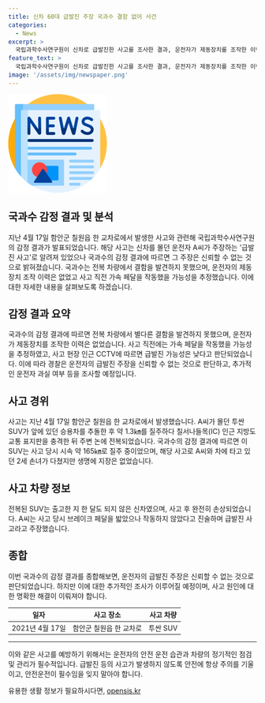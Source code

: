 ```yaml
---
title: 신차 60대 급발진 주장 국과수 결함 없어 사건
categories:
  - News
excerpt: >
  국립과학수사연구원이 신차로 급발진한 사고를 조사한 결과, 운전자가 제동장치를 조작한 이력 없이 가속 페달을 작동했을 가능성을 제시했다. 이에 따라 60대 운전자 A씨의 급발진 주장은 신빙성이 낮다고 판단되며 경찰은 추가 조사할 예정이다. 사고 당시 SUV 속도는 약 165㎞로 확인되었고, 주변 차량도 피해를 입었으며 A씨와 함께 타고 있던 2세 손녀도 다쳤지만 생명에 지장은 없었다. 이 사고를 통해 급발진 논란이 일었으며 차량의 결함 여부에 대한 논의가 이어지고 있다. (단어수: 99)
feature_text: >
  국립과학수사연구원이 신차로 급발진한 사고를 조사한 결과, 운전자가 제동장치를 조작한 이력 없이 가속 페달을 작동했을 가능성을 제시했다. 이에 따라 60대 운전자 A씨의 급발진 주장은 신빙성이 낮다고 판단되며 경찰은 추가 조사할 예정이다. 사고 당시 SUV 속도는 약 165㎞로 확인되었고, 주변 차량도 피해를 입었으며 A씨와 함께 타고 있던 2세 손녀도 다쳤지만 생명에 지장은 없었다. 이 사고를 통해 급발진 논란이 일었으며 차량의 결함 여부에 대한 논의가 이어지고 있다. (단어수: 99)
image: '/assets/img/newspaper.png'
---
```


<p><img src="/assets/img/newspaper.png" alt="kimp 속보" /></p>

<h2 data-ke-size="size26">국과수 감정 결과 및 분석</h2>

<p data-ke-size="size16">지난 4월 17일 함안군 칠원읍 한 교차로에서 발생한 사고와 관련해 국립과학수사연구원의 감정 결과가 발표되었습니다. 해당 사고는 신차를 몰던 운전자 A씨가 주장하는 '급발진 사고'로 알려져 있었으나 국과수의 감정 결과에 따르면 그 주장은 신뢰할 수 없는 것으로 밝혀졌습니다. 국과수는 전복 차량에서 결함을 발견하지 못했으며, 운전자의 제동장치 조작 이력은 없었고 사고 직전 가속 페달을 작동했을 가능성을 추정했습니다. 이에 대한 자세한 내용을 살펴보도록 하겠습니다.</p>

<h2 data-ke-size="size24">감정 결과 요약</h2>

<p data-ke-size="size16">국과수의 감정 결과에 따르면 전복 차량에서 별다른 결함을 발견하지 못했으며, 운전자가 제동장치를 조작한 이력은 없었습니다. 사고 직전에는 가속 페달을 작동했을 가능성을 추정하였고, 사고 현장 인근 CCTV에 따르면 급발진 가능성은 낮다고 판단되었습니다. 이에 따라 경찰은 운전자의 급발진 주장을 신뢰할 수 없는 것으로 판단하고, 추가적인 운전자 과실 여부 등을 조사할 예정입니다.</p>

<h2 data-ke-size="size24">사고 경위</h2>

<p data-ke-size="size16">사고는 지난 4월 17일 함안군 칠원읍 한 교차로에서 발생했습니다. A씨가 몰던 투싼 SUV가 앞에 있던 승용차를 추돌한 후 약 1.3㎞를 질주하다 칠서나들목(IC) 인근 지방도 교통 표지판을 충격한 뒤 주변 논에 전복되었습니다. 국과수의 감정 결과에 따르면 이 SUV는 사고 당시 시속 약 165㎞로 질주 중이었으며, 해당 사고로 A씨와 차에 타고 있던 2세 손녀가 다쳤지만 생명에 지장은 없었습니다.</p>

<h2 data-ke-size="size24">사고 차량 정보</h2>

<p data-ke-size="size16">전복된 SUV는 출고한 지 한 달도 되지 않은 신차였으며, 사고 후 완전히 손상되었습니다. A씨는 사고 당시 브레이크 페달을 밟았으나 작동하지 않았다고 진술하며 급발진 사고라고 주장했습니다.</p>

<h2 data-ke-size="size24">종합</h2>

<p data-ke-size="size16">이번 국과수의 감정 결과를 종합해보면, 운전자의 급발진 주장은 신뢰할 수 없는 것으로 판단되었습니다. 하지만 이에 대한 추가적인 조사가 이루어질 예정이며, 사고 원인에 대한 명확한 해결이 이뤄져야 합니다.</p>

<table>
    <thead>
        <tr>
            <th style="text-align: center;">일자</th>
            <th style="text-align: center;">사고 장소</th>
            <th style="text-align: center;">사고 차량</th>
        </tr>
    </thead>
    <tbody>
        <tr>
            <td style="text-align: center;">2021년 4월 17일</td>
            <td style="text-align: center;">함안군 칠원읍 한 교차로</td>
            <td style="text-align: center;">투싼 SUV</td>
        </tr>
    </tbody>
</table>

<hr>

<p data-ke-size="size16">이와 같은 사고를 예방하기 위해서는 운전자의 안전 운전 습관과 차량의 정기적인 점검 및 관리가 필수적입니다. 급발진 등의 사고가 발생하지 않도록 안전에 항상 주의를 기울이고, 안전운전이 필수임을 잊지 말아야 합니다.</p>
유용한 생활 정보가 필요하시다면, <a href="https://opensis.kr" rel="dofollow">opensis.kr</a>


